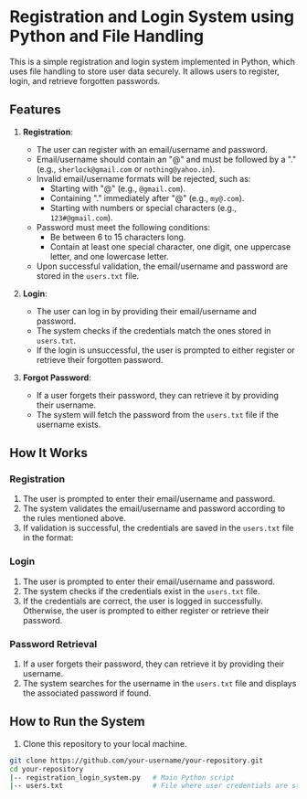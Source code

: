 # Registration and Login System using Python and File Handling

This is a simple registration and login system implemented in Python, which uses file handling to store user data securely. It allows users to register, login, and retrieve forgotten passwords.

## Features

1. **Registration**:
    - The user can register with an email/username and password.
    - Email/username should contain an "@" and must be followed by a "." (e.g., `sherlock@gmail.com` or `nothing@yahoo.in`).
    - Invalid email/username formats will be rejected, such as:
        - Starting with "@" (e.g., `@gmail.com`).
        - Containing "." immediately after "@" (e.g., `my@.com`).
        - Starting with numbers or special characters (e.g., `123#@gmail.com`).
    - Password must meet the following conditions:
        - Be between 6 to 15 characters long.
        - Contain at least one special character, one digit, one uppercase letter, and one lowercase letter.
    - Upon successful validation, the email/username and password are stored in the `users.txt` file.

2. **Login**:
    - The user can log in by providing their email/username and password.
    - The system checks if the credentials match the ones stored in `users.txt`.
    - If the login is unsuccessful, the user is prompted to either register or retrieve their forgotten password.

3. **Forgot Password**:
    - If a user forgets their password, they can retrieve it by providing their username.
    - The system will fetch the password from the `users.txt` file if the username exists.

## How It Works

### Registration
1. The user is prompted to enter their email/username and password.
2. The system validates the email/username and password according to the rules mentioned above.
3. If validation is successful, the credentials are saved in the `users.txt` file in the format:


### Login
1. The user is prompted to enter their email/username and password.
2. The system checks if the credentials exist in the `users.txt` file.
3. If the credentials are correct, the user is logged in successfully. Otherwise, the user is prompted to either register or retrieve their password.

### Password Retrieval
1. If a user forgets their password, they can retrieve it by providing their username.
2. The system searches for the username in the `users.txt` file and displays the associated password if found.

## How to Run the System

1. Clone this repository to your local machine.
```bash
git clone https://github.com/your-username/your-repository.git
cd your-repository
|-- registration_login_system.py   # Main Python script
|-- users.txt                      # File where user credentials are stored
